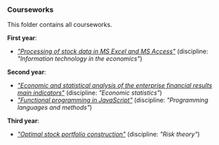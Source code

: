 ### Courseworks
This folder contains all courseworks.

**First year**:
- [*"Processing of stock data in MS Excel and MS Access"*](./1_information_technology_in_economics) (discipline: *"Information technology in the economics"*)

**Second year**:
- [*"Economic and statistical analysis of the enterprise financial results main indicators"*](./2_economic_statistics) (discipline: *"Economic statistics"*)
- [*"Functional programming in JavaScript"*](./2_programming_languages_and_methods) (discipline: *"Programming languages and methods"*)

**Third year**:
- [*"Optimal stock portfolio construction"*](./3_risk_theory) (discipline: *"Risk theory"*)
